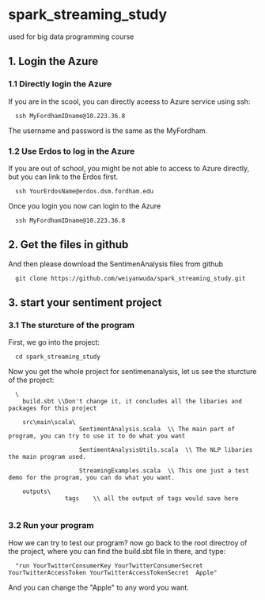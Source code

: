 # spark_streaming_study
used for big data programming course
## 1. Login the Azure

### 1.1 Directly login the Azure 
If you are in the scool, you can directly aceess to Azure service using ssh:

```
  ssh MyFordhamIDname@10.223.36.8
```

The username and password is the same as the MyFordham.

### 1.2 Use Erdos to log in the Azure
If you are out of school, you might be not able to access to Azure directly, but you can link to the Erdos first.

```
  ssh YourErdosName@erdos.dsm.fordham.edu
```
Once you login you now can login to the Azure

```
  ssh MyFordhamIDname@10.223.36.8
```



## 2. Get the files in github
And then please download the SentimenAnalysis files from github
```
  git clone https://github.com/weiyanwuda/spark_streaming_study.git
```

## 3. start your sentiment project

### 3.1 The sturcture of the program
First, we go into the project:
```
  cd spark_streaming_study
```
Now you get the whole project for sentimenanalysis, let us see the sturcture of the project:
```
  \
    build.sbt \\Don't change it, it concludes all the libaries and packages for this project
    
    src\main\scala\
                    SentimentAnalysis.scala  \\ The main part of program, you can try to use it to do what you want
                    
                    SentimentAnalysisUtils.scala  \\ The NLP libaries the main program used.
                    
                    StreamingExamples.scala  \\ This one just a test demo for the program, you can do what you want.
                    
    outputs\
                tags    \\ all the output of tags would save here
                
```

### 3.2 Run your program
How we can try to test our program? now go back to the root directroy of the project, where you can find the build.sbt file in there, and type:

```
  "run YourTwitterConsumerKey YourTwitterConsumerSecret YourTwitterAccessToken YourTwitterAccessTokenSecret  Apple"
```

And you can change the "Apple" to any word you want.
